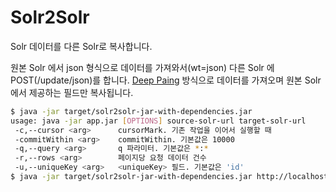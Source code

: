 Solr2Solr
===============

Solr 데이터를 다른 Solr로 복사합니다. 

원본 Solr 에서 json 형식으로 데이터를 가져와서(wt=json) 다른 Solr 에 POST(/update/json)를 합니다.
[Deep Paing](http://yonik.com/solr/paging-and-deep-paging/) 방식으로 데이터를 가져오며 원본 Solr 에서 제공하는 필드만 복사됩니다.

```sh
$ java -jar target/solr2solr-jar-with-dependencies.jar
usage: java -jar app.jar [OPTIONS] source-solr-url target-solr-url
 -c,--cursor <arg>      cursorMark. 기존 작업을 이어서 실행할 때
 -commitWithin <arg>    commitWithin. 기본값은 10000
 -q,--query <arg>       q 파라미터. 기본값은 *:*
 -r,--rows <arg>        페이지당 요청 데이터 건수
 -u,--uniqueKey <arg>   <uniqueKey> 필드. 기본값은 'id'
$ java -jar target/solr2solr-jar-with-dependencies.jar http://localhost:8983/solr/collection http://solrcloud:8983/solr/collection 
```


